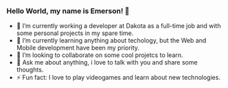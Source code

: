 ### Hello World, my name is Emerson! 👋


- 🔭 I’m currently working a developer at Dakota as a full-time job and with some personal projects in my spare time.
- 🌱 I’m currently learning anything about techology, but the Web and Mobile development have been my priority.
- 👯 I’m looking to collaborate on some cool projetcs to learn.
- 💬 Ask me about anything, i love to talk with you and share some thoughts.
- ⚡ Fun fact: I love to play videogames and learn about new technologies.

